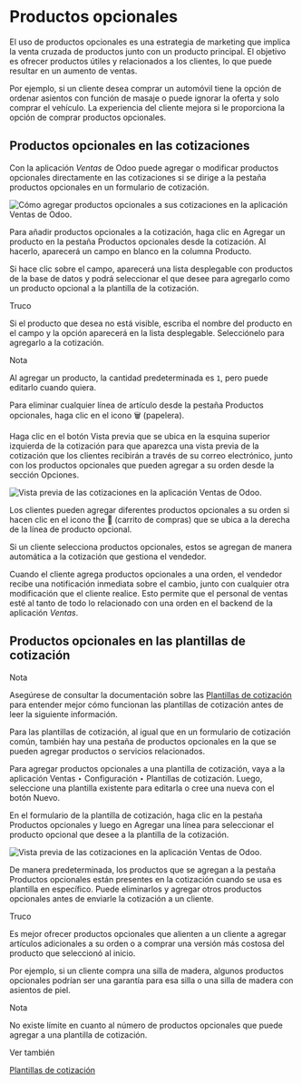 # Productos opcionales

El uso de productos opcionales es una estrategia de marketing que implica la
venta cruzada de productos junto con un producto principal. El objetivo es
ofrecer productos útiles y relacionados a los clientes, lo que puede resultar
en un aumento de ventas.

Por ejemplo, si un cliente desea comprar un automóvil tiene la opción de
ordenar asientos con función de masaje o puede ignorar la oferta y solo
comprar el vehículo. La experiencia del cliente mejora si le proporciona la
opción de comprar productos opcionales.

## Productos opcionales en las cotizaciones

Con la aplicación _Ventas_ de Odoo puede agregar o modificar productos
opcionales directamente en las cotizaciones si se dirige a la pestaña
productos opcionales en un formulario de cotización.

![Cómo agregar productos opcionales a sus cotizaciones en la aplicación Ventas
de Odoo.](../../../../_images/optional-products-tab.png)

Para añadir productos opcionales a la cotización, haga clic en Agregar un
producto en la pestaña Productos opcionales desde la cotización. Al hacerlo,
aparecerá un campo en blanco en la columna Producto.

Si hace clic sobre el campo, aparecerá una lista desplegable con productos de
la base de datos y podrá seleccionar el que desee para agregarlo como un
producto opcional a la plantilla de la cotización.

Truco

Si el producto que desea no está visible, escriba el nombre del producto en el
campo y la opción aparecerá en la lista desplegable. Selecciónelo para
agregarlo a la cotización.

Nota

Al agregar un producto, la cantidad predeterminada es `1`, pero puede editarlo
cuando quiera.

Para eliminar cualquier línea de artículo desde la pestaña Productos
opcionales, haga clic en el icono 🗑️ (papelera).

Haga clic en el botón Vista previa que se ubica en la esquina superior
izquierda de la cotización para que aparezca una vista previa de la cotización
que los clientes recibirán a través de su correo electrónico, junto con los
productos opcionales que pueden agregar a su orden desde la sección Opciones.

![Vista previa de las cotizaciones en la aplicación Ventas de
Odoo.](../../../../_images/optional-products-checkout.png)

Los clientes pueden agregar diferentes productos opcionales a su orden si
hacen clic en el icono the 🛒 (carrito de compras) que se ubica a la derecha de
la línea de producto opcional.

Si un cliente selecciona productos opcionales, estos se agregan de manera
automática a la cotización que gestiona el vendedor.

Cuando el cliente agrega productos opcionales a una orden, el vendedor recibe
una notificación inmediata sobre el cambio, junto con cualquier otra
modificación que el cliente realice. Esto permite que el personal de ventas
esté al tanto de todo lo relacionado con una orden en el backend de la
aplicación _Ventas_.

## Productos opcionales en las plantillas de cotización

Nota

Asegúrese de consultar la documentación sobre las [Plantillas de
cotización](quote_template.html) para entender mejor cómo funcionan las
plantillas de cotización antes de leer la siguiente información.

Para las plantillas de cotización, al igual que en un formulario de cotización
común, también hay una pestaña de productos opcionales en la que se pueden
agregar productos o servicios relacionados.

Para agregar productos opcionales a una plantilla de cotización, vaya a la
aplicación Ventas ‣ Configuración ‣ Plantillas de cotización. Luego,
seleccione una plantilla existente para editarla o cree una nueva con el botón
Nuevo.

En el formulario de la plantilla de cotización, haga clic en la pestaña
Productos opcionales y luego en Agregar una línea para seleccionar el producto
opcional que desee a la plantilla de la cotización.

![Vista previa de las cotizaciones en la aplicación Ventas de
Odoo.](../../../../_images/optional-products-tab-quotation-template.png)

De manera predeterminada, los productos que se agregan a la pestaña Productos
opcionales están presentes en la cotización cuando se usa es plantilla en
específico. Puede eliminarlos y agregar otros productos opcionales antes de
enviarle la cotización a un cliente.

Truco

Es mejor ofrecer productos opcionales que alienten a un cliente a agregar
artículos adicionales a su orden o a comprar una versión más costosa del
producto que seleccionó al inicio.

Por ejemplo, si un cliente compra una silla de madera, algunos productos
opcionales podrían ser una garantía para esa silla o una silla de madera con
asientos de piel.

Nota

No existe límite en cuanto al número de productos opcionales que puede agregar
a una plantilla de cotización.

Ver también

[Plantillas de cotización](quote_template.html)

